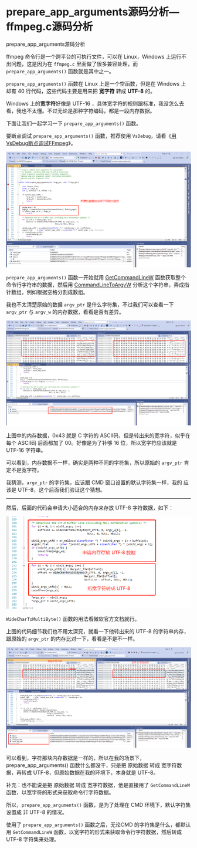 # prepare_app_arguments源码分析—ffmpeg.c源码分析

<div id="meta-description---">prepare_app_arguments源码分析</div>

ffmpeg 命令行是一个跨平台的可执行文件，可以在 Linux，Windows 上运行不出问题，这是因为在 `ffmpeg.c` 里面做了很多兼容处理，而 `prepare_app_arguments()` 函数就是其中之一。

`prepare_app_arguments()` 函数在 Linux 上是一个空函数，但是在 Windows 上却有 40 行代码，这些代码主要是用来把 **宽字符** 转成 **UTF-8** 的。

Windows 上的**宽字符**好像是 UTF-16 ，具体宽字符的规则跟标准，我没怎么去看，我也不太懂。不过无论是那种字符编码，都是一段内存数据。

下面让我们一起学习一下 `prepare_app_arguments()` 函数。

要断点调试 `prepare_app_arguments()` 函数，推荐使用 `VsDebug`，请看《[用VsDebug断点调试FFmpe](https://ffmpeg.xianwaizhiyin.net/debug-ffmpeg/vsdebug.html)g》。

![1-1](prepare_app_arguments\1-1.png)

`prepare_app_arguments()` 函数一开始就用 [GetCommandLineW](https://learn.microsoft.com/en-us/windows/win32/api/processenv/nf-processenv-getcommandlinew) 函数获取整个命令行字符串的数据，然后用 [CommandLineToArgvW](https://learn.microsoft.com/zh-CN/windows/win32/api/shellapi/nf-shellapi-commandlinetoargvw) 分析这个字符串，弄成指针数组，例如根据空格分割成数组。

我也不太清楚原始的数据 `argv_ptr` 是什么字符集，不过我们可以查看一下 `argv_ptr` 与 `argv_w` 的内存数据，看看是否有差异。

![1-2](prepare_app_arguments\1-2.png)

上图中的内存数据，0x43 就是 C 字符的 ASCII码，但是转出来的宽字符，似乎在每个 ASCII码 后面都加了 00。好像是为了补够 16 位，所以宽字符应该就是 UTF-16 字符串。

可以看到，内存数据不一样，确实是两种不同的字符集，所以原始的 `argv_ptr` 肯定不是宽字符。

我猜测，`argv_ptr` 的字符集，应该跟 CMD 窗口设置的默认字符集一样，我的 应该是 UTF-8，这个后面我们验证这个猜想。

---

然后，后面的代码会申请大小适合的内存来存放 UTF-8 字符数据，如下：

![1-3](prepare_app_arguments\1-3.png)

`WideCharToMultiByte()` 函数的用法看微软官方文档就行。

上图的代码细节我们也不用太深究，就看一下他转出来的 UTF-8 的字符串内存，跟原始的 `argv_ptr` 的内存比对一下，看看是不是不一样。

![1-4](prepare_app_arguments\1-4.png)

可以看到，字符那块内存数据是一样的，所以在我的场景下，prepare_app_arguments() 函数什么都没干，只是把 原始数据 转成 宽字符数据，再转成 UTF-8，但原始数据在我的环境下，本身就是 UTF-8。

补充：也不能说是把 原始数据 转成 宽字符数据，他是直接用了 `GetCommandLineW` 函数，以宽字符的形式来获取命令行字符数据。

所以，`prepare_app_arguments()` 函数，是为了处理在 CMD 环境下，默认字符集设置成 非 UTF-8 的情况。

使用了 `prepare_app_arguments()` 函数之后，无论CMD 的字符集是什么，都默认用 `GetCommandLineW` 函数，以宽字符的形式来获取命令行字符数据，然后转成 UTF-8 字符集来处理。

